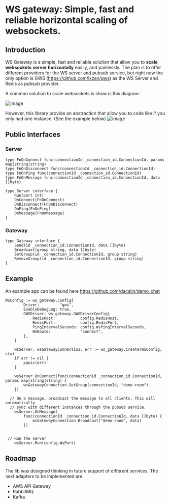 # WS gateway: Simple, fast and reliable horizontal scaling of websockets.

## Introduction
WS Gateway is a simple, fast and reliable solution that allow you to **scale websockets** **server horizontally** easily, and painlessly. The plan is to offer different providers for the WS server and pubsub service, but right now the only option is GWS (https://github.com/lxzan/gws) as the WS Server and Redis as pubsub provider. 

A common solution to scale websockets is show is this diagram:

![image](https://github.com/dacalin/ws_gateway/assets/18492281/16d2ad56-173e-4998-86f7-93401a35a92e)

However, this library provide an abstraction that allow you to code like if you only had one instance. (See the example below)
![image](https://github.com/dacalin/ws_gateway/assets/18492281/027a6258-5064-47bb-9533-8a7681a59655)


## Public Interfaces

### Server
```
type FnOnConnect func(connectionId _connection_id.ConnectionId, params map[string]string)
type FnOnDisconnect func(connectionId _connection_id.ConnectionId)
type FnOnPing func(connectionId _connection_id.ConnectionId)
type FnOnMessage func(connectionId _connection_id.ConnectionId, data []byte)

type Server interface {
	Run(port int)
	OnConnect(FnOnConnect)
	OnDisconnect(FnOnDisconnect)
	OnPing(FnOnPing)
	OnMessage(FnOnMessage)
}
```


### Gateway
```
type Gateway interface {
	Send(id _connection_id.ConnectionId, data []byte)
	Broadcast(group string, data []byte)
	SetGroup(id _connection_id.ConnectionId, group string)
	RemoveGroup(id _connection_id.ConnectionId, group string)
}
```


## Example
An example app can be found here https://github.com/dacalin/demo_chat

```
WSConfig := ws_gateway.Config{
		Driver:         "gws",
		EnableDebugLog: true,
		GWSDriver: ws_gateway.GWSDriverConfig{
			RedisHost:           config.RedisHost,
			RedisPort:           config.RedisPort,
			PingIntervalSeconds: config.WsPingIntervalSeconds,
			WSRoute:             "connect",
		},
	}

	wsServer, wsGatewayConnectio1, err := ws_gateway.Create(WSConfig, ctx)
	if err != nil {
		panic(err)
	}

	wsServer.OnConnect(func(connectionId _connection_id.ConnectionId, params map[string]string) {
		wsGatewayConnection.SetGroup(connectionId, "demo-room")
	})

  // On a message, broadcast the message to all clients. This will automatically
  // sync with different instances through the pubsub service.
	wsServer.OnMessage(
		func(connectionId _connection_id.ConnectionId, data []byte) {
			wsGatewayConnection.Broadcast("demo-room", data)
		})


 // Run the server
	wsServer.Run(config.WsPort)

```

## Roadmap
The lib was designed thinking in future support of different services. 
The next adapters to be implemented are:
- AWS API Gateway
- RabbitMQ
- Kafka
